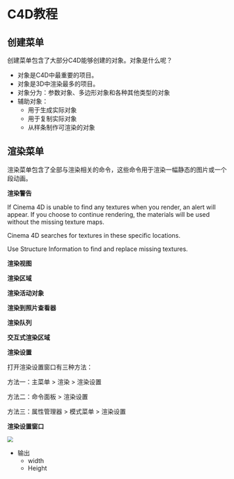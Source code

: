 # C4D教程

## 创建菜单

创建菜单包含了大部分C4D能够创建的对象。对象是什么呢？

- 对象是C4D中最重要的项目。
- 对象是3D中渲染最多的项目。
- 对象分为：参数对象、多边形对象和各种其他类型的对象
- 辅助对象：
  - 用于生成实际对象
  - 用于复制实际对象
  - 从样条制作可渲染的对象

## 渲染菜单

渲染菜单包含了全部与渲染相关的命令，这些命令用于渲染一幅静态的图片或一个段动画。

**渲染警告**

If Cinema 4D is unable to find any textures when you render, an alert will appear. If you choose to continue rendering, the materials will be used without the missing texture maps.

Cinema 4D searches for textures in these specific locations.

Use Structure Information to find and replace missing textures.

**渲染视图**

**渲染区域**

**渲染活动对象**

**渲染到照片查看器**

**渲染队列**

**交互式渲染区域**

**渲染设置**

打开渲染设置窗口有三种方法：

方法一：主菜单 > 渲染 > 渲染设置

方法二：命令面板 > 渲染设置

方法三：属性管理器 > 模式菜单 > 渲染设置

**渲染设置窗口**

<img src="/Users/zj/ui-notes/c4d/images/020127.jpg" style="zoom:80%;" />

- 输出
  - width
  - Height

